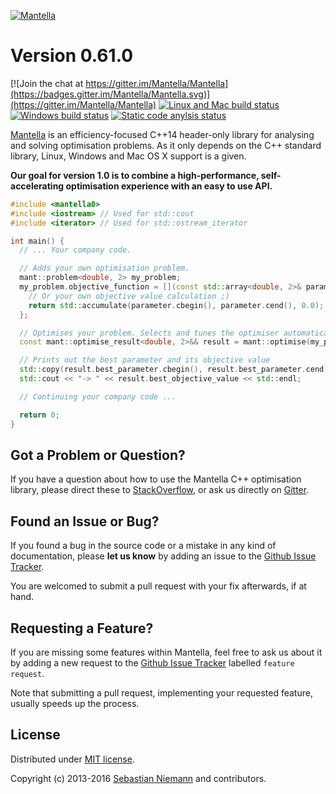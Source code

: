 [![Mantella](http://mantella.info/assets/images/logo_with_name.png)](http://mantella.info/)

Version 0.61.0
==============

[![Join the chat at https://gitter.im/Mantella/Mantella](https://badges.gitter.im/Mantella/Mantella.svg)](https://gitter.im/Mantella/Mantella) [![Linux and Mac build status](https://travis-ci.org/Mantella/Mantella.png?branch=master)](https://travis-ci.org/Mantella/Mantella) [![Windows build status](https://ci.appveyor.com/api/projects/status/2haeycl3xl1n66ai/branch/master?svg=true)](https://ci.appveyor.com/project/SebastianNiemann/mantella) [![Static code anylsis status](https://scan.coverity.com/projects/3285/badge.svg)](https://scan.coverity.com/projects/3285) 

[Mantella](http://mantella.info/) is an efficiency-focused C++14 header-only library for analysing and solving optimisation problems. As it only depends on the C++ standard library, Linux, Windows and Mac OS X support is a given.

**Our goal for version 1.0 is to combine a high-performance, self-accelerating optimisation experience with an easy to use API.**

``` cpp
#include <mantella0>
#include <iostream> // Used for std::cout
#include <iterator> // Used for std::ostream_iterator

int main() {
  // ... Your company code.

  // Adds your own optimisation problem.
  mant::problem<double, 2> my_problem;
  my_problem.objective_function = [](const std::array<double, 2>& parameter) {
    // Or your own objective value calculation ;)
    return std::accumulate(parameter.cbegin(), parameter.cend(), 0.0);
  };

  // Optimises your problem. Selects and tunes the optimiser automatically at each invocation.
  const mant::optimise_result<double, 2>&& result = mant::optimise(my_problem);

  // Prints out the best parameter and its objective value
  std::copy(result.best_parameter.cbegin(), result.best_parameter.cend(), std::ostream_iterator<double>(std::cout, " "));
  std::cout << "-> " << result.best_objective_value << std::endl;

  // Continuing your company code ...

  return 0;
}
```

Got a Problem or Question?
--------------------------
If you have a question about how to use the Mantella C++ optimisation library, please direct these to [StackOverflow](http://stackoverflow.com/questions/tagged/mantella), or ask us directly on [Gitter](https://gitter.im/Mantella/Mantella).

Found an Issue or Bug?
----------------------
If you found a bug in the source code or a mistake in any kind of documentation, please **let us know** by adding an issue to the [Github Issue Tracker](https://github.com/Mantella/Mantella/issues).

You are welcomed to submit a pull request with your fix afterwards, if at hand.

Requesting a Feature?
---------------------
If you are missing some features within Mantella, feel free to ask us about it by adding a new request to the [Github Issue Tracker](https://github.com/Mantella/Mantella/issues) labelled `feature request`.

Note that submitting a pull request, implementing your requested feature, usually speeds up the process.

License
-------
Distributed under [MIT license](http://opensource.org/licenses/MIT).

Copyright (c) 2013-2016 [Sebastian Niemann](mailto:niemann@sra.uni-hannover.de) and contributors.
